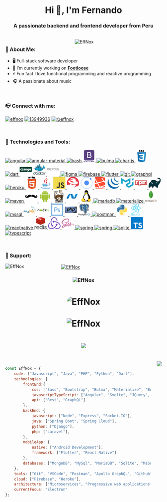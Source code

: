 <h1 align="center">Hi 👋, I'm Fernando</h1>
<h3 align="center">A passionate backend and frontend developer from Peru</h3>


<br>
<img align="right" alt="EffNox" width="280" src="https://imgur.com/vX4NeUA.png">
<h3 align="left"><b>📖 About Me:</b></h3>

- 🖥 Full-stack software developer
- 🔭 I’m currently working on <a href="https://www.footloose.pe/">**Footloose**</a>
- ⚡ Fun fact I love functional programming and reactive programming
- 🎧 A passionate about music



<br>
<h3 align="left"><b>📭 Connect with me:</b></h3>
<p align="left">
<a href="https://twitter.com/effnox" target="blank"><img align="center" src="https://raw.githubusercontent.com/rahuldkjain/github-profile-readme-generator/master/src/images/icons/Social/twitter.svg" alt="effnox" height="30" width="40" /></a>
<a href="https://stackoverflow.com/users/13949936" target="blank"><img align="center" src="https://raw.githubusercontent.com/rahuldkjain/github-profile-readme-generator/master/src/images/icons/Social/stack-overflow.svg" alt="13949936" height="30" width="40" /></a>
<a href="https://medium.com/@effnox" target="blank"><img align="center" src="https://raw.githubusercontent.com/rahuldkjain/github-profile-readme-generator/master/src/images/icons/Social/medium.svg" alt="@effnox" height="30" width="40" /></a>
</p>

<br>
<h3 align="left"><b>🔧 Technologies and Tools:</b></h3>
<p align="left"> 
<a href="https://angular.io" target="_blank"> <img src="https://angular.io/assets/images/logos/angular/angular.svg" alt="angular" width="40" height="40"/> </a>
<a href="https://material.angular.io/" target="_blank"> <img src="https://material.angular.io/assets/img/homepage/angular-white-transparent.svg" alt="angular-material" width="40" height="40"/> </a>
<a href="https://www.gnu.org/software/bash/" target="_blank"> <img src="https://www.vectorlogo.zone/logos/gnu_bash/gnu_bash-icon.svg" alt="bash" width="40" height="40"/> </a>
<a href="https://getbootstrap.com" target="_blank"> <img src="https://raw.githubusercontent.com/devicons/devicon/master/icons/bootstrap/bootstrap-plain-wordmark.svg" alt="bootstrap" width="40" height="40"/> </a>
<a href="https://bulma.io/" target="_blank"> <img src="https://raw.githubusercontent.com/gilbarbara/logos/804dc257b59e144eaca5bc6ffd16949752c6f789/logos/bulma.svg" alt="bulma" width="40" height="40"/> </a>
<a href="https://www.chartjs.org" target="_blank"> <img src="https://www.chartjs.org/media/logo-title.svg" alt="chartjs" width="40" height="40"/> </a>
<a href="https://www.w3schools.com/css/" target="_blank"> <img src="https://raw.githubusercontent.com/devicons/devicon/master/icons/css3/css3-original-wordmark.svg" alt="css3" width="40" height="40"/> </a>
<a href="https://dart.dev" target="_blank"> <img src="https://www.vectorlogo.zone/logos/dartlang/dartlang-icon.svg" alt="dart" width="40" height="40"/> </a>
<a href="https://www.djangoproject.com/" target="_blank"> <img src="https://raw.githubusercontent.com/devicons/devicon/master/icons/django/django-original.svg" alt="django" width="40" height="40"/> </a>
<a href="https://www.docker.com/" target="_blank"> <img src="https://raw.githubusercontent.com/devicons/devicon/master/icons/docker/docker-original-wordmark.svg" alt="docker" width="40" height="40"/> </a>
<a href="https://expressjs.com" target="_blank"> <img src="https://raw.githubusercontent.com/devicons/devicon/master/icons/express/express-original-wordmark.svg" alt="express" width="40" height="40"/> </a>
<a href="https://www.figma.com/" target="_blank"> <img src="https://www.vectorlogo.zone/logos/figma/figma-icon.svg" alt="figma" width="40" height="40"/> </a>
<a href="https://firebase.google.com/" target="_blank"> <img src="https://www.vectorlogo.zone/logos/firebase/firebase-icon.svg" alt="firebase" width="40" height="40"/> </a>
<a href="https://flutter.dev" target="_blank"> <img src="https://www.vectorlogo.zone/logos/flutterio/flutterio-icon.svg" alt="flutter" width="40" height="40"/> </a>
<a href="https://git-scm.com/" target="_blank"> <img src="https://www.vectorlogo.zone/logos/git-scm/git-scm-icon.svg" alt="git" width="40" height="40"/> </a>
<a href="https://graphql.org" target="_blank"> <img src="https://www.vectorlogo.zone/logos/graphql/graphql-icon.svg" alt="graphql" width="40" height="40"/> </a>
<a href="https://heroku.com" target="_blank"> <img src="https://www.vectorlogo.zone/logos/heroku/heroku-icon.svg" alt="heroku" width="40" height="40"/> </a>
<a href="https://www.w3.org/html/" target="_blank"> <img src="https://raw.githubusercontent.com/devicons/devicon/master/icons/html5/html5-original-wordmark.svg" alt="html5" width="40" height="40"/> </a>
<a href="https://www.java.com" target="_blank"> <img src="https://raw.githubusercontent.com/devicons/devicon/master/icons/java/java-original.svg" alt="java" width="40" height="40"/> </a>
<a href="https://developer.mozilla.org/en-US/docs/Web/JavaScript" target="_blank"> <img src="https://raw.githubusercontent.com/devicons/devicon/master/icons/javascript/javascript-original.svg" alt="javascript" width="40" height="40"/> </a>
<a href="https://developers.redhat.com/products/openjdk/overview" target="_blank"> <img src="https://raw.githubusercontent.com/devicons/devicon/9f4f5cdb393299a81125eb5127929ea7bfe42889/icons/redhat/redhat-plain.svg" alt="redhat" width="40" height="40"/> </a>
<a href="https://ionicframework.com/" target="_blank"> <img src="https://raw.githubusercontent.com/devicons/devicon/master/icons/ionic/ionic-original.svg" alt="ionic" width="40" height="40"/> </a>
<a href="https://laravel.com/" target="_blank"> <img src="https://raw.githubusercontent.com/devicons/devicon/master/icons/laravel/laravel-plain-wordmark.svg" alt="laravel" width="40" height="40"/> </a>
<a href="https://jquery.com/" target="_blank"> <img src="https://raw.githubusercontent.com/devicons/devicon/master/icons/jquery/jquery-original.svg" alt="jquery" width="40" height="40"/> </a>
<a href="https://material-ui.com/es/" target="_blank"> <img src="https://raw.githubusercontent.com/devicons/devicon/master/icons/materialui/materialui-plain.svg" alt="materialui" width="40" height="40"/> </a>
<a href="https://www.npmjs.com/" target="_blank"> <img src="https://raw.githubusercontent.com/devicons/devicon/master/icons/npm/npm-original-wordmark.svg" alt="npm" width="40" height="40"/> </a>
<a href="https://gradle.org/" target="_blank"> <img src="https://raw.githubusercontent.com/devicons/devicon/master/icons/gradle/gradle-plain.svg" alt="gradle" width="40" height="40"/> </a>
<a href="https://maven.apache.org/" target="_blank"> <img src="https://i.imgur.com/NUReudA.png" alt="maven" width="40" height="40"/> </a>
<a href="https://handlebarsjs.com/" target="_blank"> <img src="https://raw.githubusercontent.com/devicons/devicon/master/icons/handlebars/handlebars-original.svg" alt="handlebars" width="40" height="40"/> </a>
<a href="https://developer.android.com/?hl=es" target="_blank"> <img src="https://raw.githubusercontent.com/devicons/devicon/master/icons/android/android-original.svg" alt="android" width="40" height="40"/> </a>
<a href="https://getcomposer.org/" target="_blank"> <img src="https://raw.githubusercontent.com/devicons/devicon/master/icons/composer/composer-original.svg" alt="composer" width="40" height="40"/> </a>
<a href="https://dotnet.microsoft.com/apps/aspnet" target="_blank"> <img src="https://raw.githubusercontent.com/devicons/devicon/master/icons/dot-net/dot-net-original.svg" alt="dot-net" width="40" height="40"/> </a>
<a href="https://www.linux.org/" target="_blank"> <img src="https://raw.githubusercontent.com/devicons/devicon/master/icons/linux/linux-original.svg" alt="linux" width="40" height="40"/> </a>
<a href="https://mariadb.org/" target="_blank"> <img src="https://www.vectorlogo.zone/logos/mariadb/mariadb-icon.svg" alt="mariadb" width="40" height="40"/> </a>
<a href="https://materializecss.com/" target="_blank"> <img src="https://raw.githubusercontent.com/prplx/svg-logos/5585531d45d294869c4eaab4d7cf2e9c167710a9/svg/materialize.svg" alt="materialize" width="40" height="40"/> </a>
<a href="https://www.mongodb.com/" target="_blank"> <img src="https://raw.githubusercontent.com/devicons/devicon/master/icons/mongodb/mongodb-original-wordmark.svg" alt="mongodb" width="40" height="40"/> </a>
<a href="https://www.microsoft.com/en-us/sql-server" target="_blank"> <img src="https://www.svgrepo.com/show/303229/microsoft-sql-server-logo.svg" alt="mssql" width="40" height="40"/> </a>
<a href="https://www.mysql.com/" target="_blank"> <img src="https://raw.githubusercontent.com/devicons/devicon/master/icons/mysql/mysql-original-wordmark.svg" alt="mysql" width="40" height="40"/> </a>
<a href="https://nodejs.org" target="_blank"> <img src="https://raw.githubusercontent.com/devicons/devicon/master/icons/nodejs/nodejs-original-wordmark.svg" alt="nodejs" width="40" height="40"/> </a>
<a href="https://www.photoshop.com/en" target="_blank"> <img src="https://raw.githubusercontent.com/devicons/devicon/master/icons/photoshop/photoshop-line.svg" alt="photoshop" width="40" height="40"/> </a>
<a href="https://www.php.net" target="_blank"> <img src="https://raw.githubusercontent.com/devicons/devicon/master/icons/php/php-original.svg" alt="php" width="40" height="40"/> </a>
<a href="https://www.postgresql.org" target="_blank"> <img src="https://raw.githubusercontent.com/devicons/devicon/master/icons/postgresql/postgresql-original-wordmark.svg" alt="postgresql" width="40" height="40"/> </a>
<a href="https://postman.com" target="_blank"> <img src="https://www.vectorlogo.zone/logos/getpostman/getpostman-icon.svg" alt="postman" width="40" height="40"/> </a>
<a href="https://www.python.org" target="_blank"> <img src="https://raw.githubusercontent.com/devicons/devicon/master/icons/python/python-original.svg" alt="python" width="40" height="40"/> </a>
<a href="https://reactjs.org/" target="_blank"> <img src="https://raw.githubusercontent.com/devicons/devicon/master/icons/react/react-original-wordmark.svg" alt="react" width="40" height="40"/> </a>
<a href="https://reactnative.dev/" target="_blank"> <img src="https://reactnative.dev/img/header_logo.svg" alt="reactnative" width="40" height="40"/> </a>
<a href="https://redis.io" target="_blank"> <img src="https://raw.githubusercontent.com/devicons/devicon/master/icons/redis/redis-original-wordmark.svg" alt="redis" width="40" height="40"/> </a>
<a href="https://redux.js.org" target="_blank"> <img src="https://raw.githubusercontent.com/devicons/devicon/master/icons/redux/redux-original.svg" alt="redux" width="40" height="40"/> </a>
<a href="https://sass-lang.com" target="_blank"> <img src="https://raw.githubusercontent.com/devicons/devicon/master/icons/sass/sass-original.svg" alt="sass" width="40" height="40"/> </a>
<a href="https://spring.io/" target="_blank"> <img src="https://www.vectorlogo.zone/logos/springio/springio-icon.svg" alt="spring" width="40" height="40"/> </a>
<a href="https://scrapy.org/" target="_blank"> <img src="https://i.imgur.com/ZJtBKDA.png" alt="spring" width="40" height="40"/> </a> 
<a href="https://www.sqlite.org/" target="_blank"> <img src="https://www.vectorlogo.zone/logos/sqlite/sqlite-icon.svg" alt="sqlite" width="40" height="40"/> </a> 
<a href="https://www.typescriptlang.org/" target="_blank"> <img src="https://raw.githubusercontent.com/devicons/devicon/master/icons/typescript/typescript-original.svg" alt="typescript" width="40" height="40"/> </a> 
<a href="https://socket.io/" target="_blank"> <img src="https://cdn.worldvectorlogo.com/logos/socket-io.svg" alt="typescript" width="40" height="40"/> </a> 
</p>

<br>
<h3 align="left"><b>🤝 Support:</b></h3>
<p>
    <a href="https://www.buymeacoffee.com/EffNox"> <img align="left" src="https://cdn.buymeacoffee.com/buttons/v2/default-yellow.png" height="40" width="180" alt="EffNox" /></a> 
    <a href="https://www.paypal.com/donate?hosted_button_id=95SVCHPTY8YCG"> <img align="center" src="https://i.imgur.com/bPPjaxL.png" height="53" width="200" alt="EffNox" /></a>
</p>


<h3 align="center">
    <img align="center" src="https://komarev.com/ghpvc/?username=EffNox&color=blue" alt="EffNox" />
</h3>

<h1 align="center">
    <img align="center" src="https://github-readme-streak-stats.herokuapp.com?user=EffNox&theme=tokyonight&hide_border=true" style="border-radius:18px;" alt="EffNox"  />
    <br><br>
    <img align="center" src="https://github-readme-stats.vercel.app/api/top-langs/?username=effnox&layout=compact&theme=tokyonight&border_radius=16&locale=en&hide_border=true&hide_title=true" alt="EffNox" />
    <br><br>
    <img align="center" src="https://github-readme-stats.vercel.app/api?username=effnox&hide_border=true&hide_title=true&show_icons=true&theme=tokyonight&icon_color=DCC042&border_radius=16&locale=en&count_private=true" />
</h1>

<br>

<!-- <a align="right" href="https://stackoverflow.com/users/story/10637471"> -->
<a align="right" href="https://stackoverflow.com/users/10637471?tab=profile">
    <img align="right" src="https://github-readme-stackoverflow.vercel.app/?userID=10637471&theme=dark" height="461" style="margin-left:20px">
</a>


```javascript
const EffNox = {
    code: ["Javascript", "Java", "PHP", "Python", "Dart"],
    technologies: {
        frontEnd:{
            css: ["Sass", "Bootstrap", "Bulma", "Materialize", "Bulma"],
            javascriptTypeScript: ["Angular", "Svelte", "JQuery", "React.js", "Redux"],
            api: ["Rest", "GraphQL"]
        },
        backEnd: {
            javascript: ["Node", "Express", "Socket.IO"],
            java: ["Spring Boot", "Spring Cloud"],
            python: ["Django"],
            php: ["Laravel"],
        },
        mobileApp: {
            native: ["Android Development"],
            framework: ["Flutter", "React Native"]
        },
        databases: ["MongoDB", "MySql", "MariaDB", "Sqlite", "MsSql", "PostgreSQL", "Redis"],
    },
    tools: ["Git", "VSCode", "Postman", "Apollo GraphQL", "Github", "Composer", "Docker", "MongoDB Compass"],
    cloud: ["Firebase", "Heroku"],
    architecture: ["Microservices", "Progressive web applications", "Single page applications"],
    currentFocus: "Electron"
};

```
